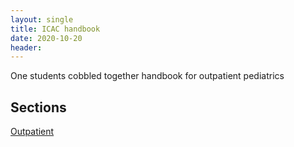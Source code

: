 ```yaml
---
layout: single
title: ICAC handbook
date: 2020-10-20
header:
---
```


One students cobbled together handbook for outpatient pediatrics

## Sections

[Outpatient](http://elijahc.net/pocket/ICAC-outpatient/)
